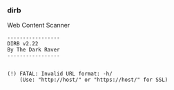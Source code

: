 ### dirb

Web Content Scanner

```
-----------------
DIRB v2.22    
By The Dark Raver
-----------------


(!) FATAL: Invalid URL format: -h/
    (Use: "http://host/" or "https://host/" for SSL)
```